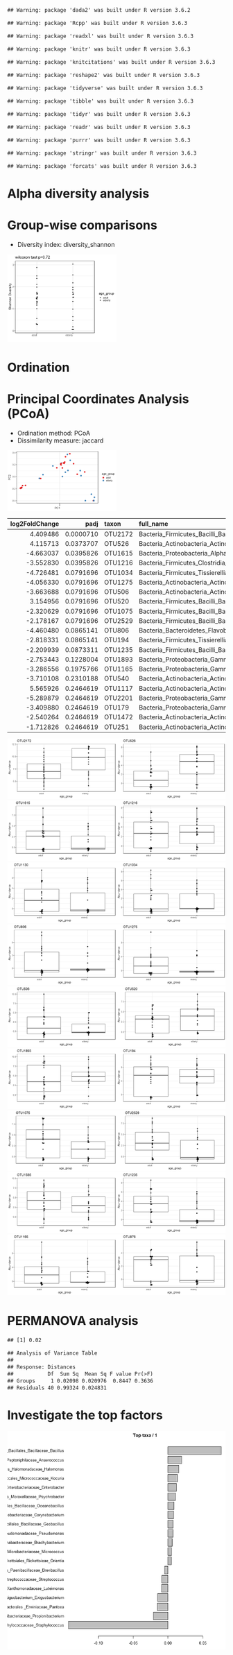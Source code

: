 
```
## Warning: package 'dada2' was built under R version 3.6.2
```

```
## Warning: package 'Rcpp' was built under R version 3.6.3
```

```
## Warning: package 'readxl' was built under R version 3.6.3
```

```
## Warning: package 'knitr' was built under R version 3.6.3
```

```
## Warning: package 'knitcitations' was built under R version 3.6.3
```

```
## Warning: package 'reshape2' was built under R version 3.6.3
```

```
## Warning: package 'tidyverse' was built under R version 3.6.3
```

```
## Warning: package 'tibble' was built under R version 3.6.3
```

```
## Warning: package 'tidyr' was built under R version 3.6.3
```

```
## Warning: package 'readr' was built under R version 3.6.3
```

```
## Warning: package 'purrr' was built under R version 3.6.3
```

```
## Warning: package 'stringr' was built under R version 3.6.3
```

```
## Warning: package 'forcats' was built under R version 3.6.3
```


# Alpha diversity analysis



# Group-wise comparisons
* Diversity index: diversity_shannon

<img src="figure_age/group_comp-1.png" title="plot of chunk group_comp" alt="plot of chunk group_comp" width="50%" />


# Ordination



# Principal Coordinates Analysis (PCoA)

* Ordination method: PCoA
* Dissimilarity measure: jaccard

<img src="figure_age/pcoa-1.png" title="plot of chunk pcoa" alt="plot of chunk pcoa" width="50%" />


| log2FoldChange|      padj|taxon   |full_name                                                                                     |
|--------------:|---------:|:-------|:---------------------------------------------------------------------------------------------|
|       4.409486| 0.0000710|OTU2172 |Bacteria_Firmicutes_Bacilli_Bacillales_Staphylococcaceae_Staphylococcus                       |
|       4.115713| 0.0373707|OTU526  |Bacteria_Actinobacteria_Actinobacteria_Micrococcales_Brevibacteriaceae_Brevibacterium         |
|      -4.663037| 0.0395826|OTU1615 |Bacteria_Proteobacteria_Alphaproteobacteria_Rickettsiales_Rickettsieae_Orientia               |
|      -3.552830| 0.0395826|OTU1216 |Bacteria_Firmicutes_Clostridia_Clostridiales_NA_Intestinimonas                                |
|      -4.726481| 0.0791696|OTU1034 |Bacteria_Firmicutes_Tissierellia_Tissierellales_Peptoniphilaceae_Finegoldia                   |
|      -4.056330| 0.0791696|OTU1275 |Bacteria_Actinobacteria_Actinobacteria_Micrococcales_Micrococcaceae_Kocuria                   |
|      -3.663688| 0.0791696|OTU506  |Bacteria_Actinobacteria_Actinobacteria_Micrococcales_Dermabacteraceae_Brachybacterium         |
|       3.154956| 0.0791696|OTU520  |Bacteria_Firmicutes_Bacilli_Bacillales_Paenibacillaceae_Brevibacillus                         |
|      -2.320629| 0.0791696|OTU1075 |Bacteria_Firmicutes_Bacilli_Bacillales_Bacillaceae_Geobacillus                                |
|      -2.178167| 0.0791696|OTU2529 |Bacteria_Firmicutes_Bacilli_Bacillales_Bacillaceae_Virgibacillus                              |
|      -4.460480| 0.0865141|OTU806  |Bacteria_Bacteroidetes_Flavobacteriia_Flavobacteriales_Flavobacteriaceae_Cruoricaptor         |
|      -2.818331| 0.0865141|OTU194  |Bacteria_Firmicutes_Tissierellia_Tissierellales_Peptoniphilaceae_Anaerococcus                 |
|      -2.209939| 0.0873311|OTU1235 |Bacteria_Firmicutes_Bacilli_Bacillales_Staphylococcaceae_Jeotgalicoccus                       |
|      -2.753443| 0.1228004|OTU1893 |Bacteria_Proteobacteria_Gammaproteobacteria_Pseudomonadales_Pseudomonadaceae_Pseudomonas      |
|      -3.286556| 0.1975766|OTU1165 |Bacteria_Proteobacteria_Gammaproteobacteria_Oceanospirillales_Halomonadaceae_Halomonas        |
|      -3.710108| 0.2310188|OTU540  |Bacteria_Actinobacteria_Actinobacteria_Propionibacteriales_Propionibacteriaceae_Brooklawnia   |
|       5.565926| 0.2464619|OTU1117 |Bacteria_Actinobacteria_Actinobacteria_Micrococcales_Microbacteriaceae_Gulosibacter           |
|      -5.289879| 0.2464619|OTU2201 |Bacteria_Proteobacteria_Gammaproteobacteria_Xanthomonadales_Xanthomonadaceae_Stenotrophomonas |
|      -3.409880| 0.2464619|OTU179  |Bacteria_Proteobacteria_Gammaproteobacteria_Oceanospirillales_Oceanospirillaceae_Amphritea    |
|      -2.540264| 0.2464619|OTU1472 |Bacteria_Actinobacteria_Actinobacteria_Micrococcales_Microbacteriaceae_Micrococcus            |
|      -1.712826| 0.2464619|OTU251  |Bacteria_Actinobacteria_Actinobacteria_Micrococcales_Micrococcaceae_Arthrobacter              |

<img src="figure_age/DESeq2-1.png" title="plot of chunk DESeq2" alt="plot of chunk DESeq2" width="50%" /><img src="figure_age/DESeq2-2.png" title="plot of chunk DESeq2" alt="plot of chunk DESeq2" width="50%" /><img src="figure_age/DESeq2-3.png" title="plot of chunk DESeq2" alt="plot of chunk DESeq2" width="50%" /><img src="figure_age/DESeq2-4.png" title="plot of chunk DESeq2" alt="plot of chunk DESeq2" width="50%" /><img src="figure_age/DESeq2-5.png" title="plot of chunk DESeq2" alt="plot of chunk DESeq2" width="50%" /><img src="figure_age/DESeq2-6.png" title="plot of chunk DESeq2" alt="plot of chunk DESeq2" width="50%" /><img src="figure_age/DESeq2-7.png" title="plot of chunk DESeq2" alt="plot of chunk DESeq2" width="50%" /><img src="figure_age/DESeq2-8.png" title="plot of chunk DESeq2" alt="plot of chunk DESeq2" width="50%" /><img src="figure_age/DESeq2-9.png" title="plot of chunk DESeq2" alt="plot of chunk DESeq2" width="50%" /><img src="figure_age/DESeq2-10.png" title="plot of chunk DESeq2" alt="plot of chunk DESeq2" width="50%" /><img src="figure_age/DESeq2-11.png" title="plot of chunk DESeq2" alt="plot of chunk DESeq2" width="50%" /><img src="figure_age/DESeq2-12.png" title="plot of chunk DESeq2" alt="plot of chunk DESeq2" width="50%" /><img src="figure_age/DESeq2-13.png" title="plot of chunk DESeq2" alt="plot of chunk DESeq2" width="50%" /><img src="figure_age/DESeq2-14.png" title="plot of chunk DESeq2" alt="plot of chunk DESeq2" width="50%" /><img src="figure_age/DESeq2-15.png" title="plot of chunk DESeq2" alt="plot of chunk DESeq2" width="50%" /><img src="figure_age/DESeq2-16.png" title="plot of chunk DESeq2" alt="plot of chunk DESeq2" width="50%" /><img src="figure_age/DESeq2-17.png" title="plot of chunk DESeq2" alt="plot of chunk DESeq2" width="50%" /><img src="figure_age/DESeq2-18.png" title="plot of chunk DESeq2" alt="plot of chunk DESeq2" width="50%" />

# PERMANOVA analysis

```
## [1] 0.02
```

```
## Analysis of Variance Table
## 
## Response: Distances
##           Df  Sum Sq  Mean Sq F value Pr(>F)
## Groups     1 0.02098 0.020976  0.8447 0.3636
## Residuals 40 0.99324 0.024831
```

# Investigate the top factors

![plot of chunk top_factors](figure_age/top_factors-1.png)

